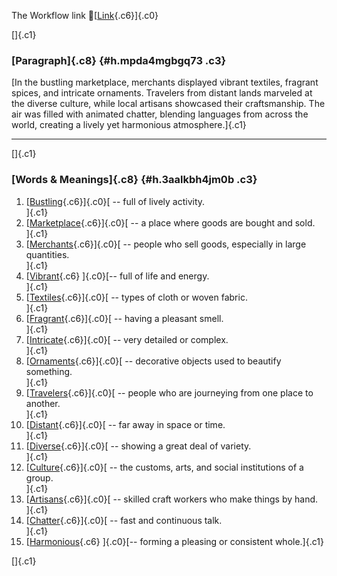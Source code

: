 The Workflow link
👏[[Link](https://www.google.com/url?q=http://www.google.com&sa=D&source=editors&ust=1757479622180289&usg=AOvVaw0kgrqzdsWidRHiifHitzDZ){.c6}]{.c0}

[]{.c1}

### [Paragraph]{.c8} {#h.mpda4mgbgq73 .c3}

[In the bustling marketplace, merchants displayed vibrant textiles,
fragrant spices, and intricate ornaments. Travelers from distant lands
marveled at the diverse culture, while local artisans showcased their
craftsmanship. The air was filled with animated chatter, blending
languages from across the world, creating a lively yet harmonious
atmosphere.]{.c1}

------------------------------------------------------------------------

[]{.c1}

### [Words & Meanings]{.c8} {#h.3aalkbh4jm0b .c3}

1.  [[Bustling](https://www.google.com/url?q=http://www.google.com&sa=D&source=editors&ust=1757479622181191&usg=AOvVaw0amotWCMiJaQR7w4YMIH7-){.c6}]{.c0}[ --
    full of lively activity.\
    ]{.c1}
2.  [[Marketplace](https://www.google.com/url?q=http://www.google.com&sa=D&source=editors&ust=1757479622181429&usg=AOvVaw3u3dxW-HAg9kkLVGyvAgKv){.c6}]{.c0}[ --
    a place where goods are bought and sold.\
    ]{.c1}
3.  [[Merchants](https://www.google.com/url?q=http://www.google.com&sa=D&source=editors&ust=1757479622181652&usg=AOvVaw0pd40jGT7k50gd6a0XTooF){.c6}]{.c0}[ --
    people who sell goods, especially in large quantities.\
    ]{.c1}
4.  [[Vibrant](https://www.google.com/url?q=http://www.google.com&sa=D&source=editors&ust=1757479622181860&usg=AOvVaw17Te31SVkWjrdvOo9uqXBS){.c6}
    ]{.c0}[-- full of life and energy.\
    ]{.c1}
5.  [[Textiles](https://www.google.com/url?q=http://www.google.com&sa=D&source=editors&ust=1757479622181985&usg=AOvVaw1KGFRsCvmVwFq7z5Ct2lc7){.c6}]{.c0}[ --
    types of cloth or woven fabric.\
    ]{.c1}
6.  [[Fragrant](https://www.google.com/url?q=http://www.google.com&sa=D&source=editors&ust=1757479622182121&usg=AOvVaw0kum9rQYloLkTFNXNogMFJ){.c6}]{.c0}[ --
    having a pleasant smell.\
    ]{.c1}
7.  [[Intricate](https://www.google.com/url?q=http://www.google.com&sa=D&source=editors&ust=1757479622182246&usg=AOvVaw2zx4L1Kg0QLQE4QjQZmyiN){.c6}]{.c0}[ --
    very detailed or complex.\
    ]{.c1}
8.  [[Ornaments](https://www.google.com/url?q=http://www.google.com&sa=D&source=editors&ust=1757479622182368&usg=AOvVaw0_vZJHXGEPP3Gj5HX4k_wC){.c6}]{.c0}[ --
    decorative objects used to beautify something.\
    ]{.c1}
9.  [[Travelers](https://www.google.com/url?q=http://www.google.com&sa=D&source=editors&ust=1757479622182506&usg=AOvVaw3BJ0gRDw4rQ47z8b37__26){.c6}]{.c0}[ --
    people who are journeying from one place to another.\
    ]{.c1}
10. [[Distant](https://www.google.com/url?q=http://www.google.com&sa=D&source=editors&ust=1757479622182646&usg=AOvVaw3jRYlj6v2Wz3tICty4_IQJ){.c6}]{.c0}[ --
    far away in space or time.\
    ]{.c1}
11. [[Diverse](https://www.google.com/url?q=http://www.google.com&sa=D&source=editors&ust=1757479622182765&usg=AOvVaw3-D_bWnRpbrlcwX02RZEFH){.c6}]{.c0}[ --
    showing a great deal of variety.\
    ]{.c1}
12. [[Culture](https://www.google.com/url?q=http://www.google.com&sa=D&source=editors&ust=1757479622182887&usg=AOvVaw3iumF_gJPajBRuPO6xzVS0){.c6}]{.c0}[ --
    the customs, arts, and social institutions of a group.\
    ]{.c1}
13. [[Artisans](https://www.google.com/url?q=http://www.google.com&sa=D&source=editors&ust=1757479622183045&usg=AOvVaw3PpqMRVlukL2-3EWL5ffnS){.c6}]{.c0}[ --
    skilled craft workers who make things by hand.\
    ]{.c1}
14. [[Chatter](https://www.google.com/url?q=http://www.google.com&sa=D&source=editors&ust=1757479622183181&usg=AOvVaw0IaHwM_w8al1RmTe78Awza){.c6}]{.c0}[ --
    fast and continuous talk.\
    ]{.c1}
15. [[Harmonious](https://www.google.com/url?q=http://www.google.com&sa=D&source=editors&ust=1757479622183324&usg=AOvVaw1yuDLEXFArlyEhmtocYP8i){.c6}
    ]{.c0}[-- forming a pleasing or consistent whole.]{.c1}

[]{.c1}
